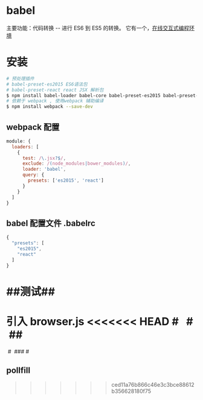 # babel

主要功能：代码转换 -- 进行 ES6 到 ES5 的转换。
它有一个，[在线交互式编程环境](https://babeljs.io/repl/)

# 安装

```sh
# 预处理插件
# babel-preset-es2015 ES6语法包
# babel-preset-react react JSX 解析包
$ npm install babel-loader babel-core babel-preset-es2015 babel-preset-react --save-dev
# 依赖于 webpack , 使用webpack 辅助编译
$ npm install webpack --save-dev
```

## webpack 配置

```JavaScript
module: {
  loaders: [
    {
      test: /\.jsx?$/,
      exclude: /(node_modules|bower_modules)/,
      loader: 'babel',
      query: {
        presets: ['es2015', 'react']
      }
    }
  ]
}
```

## babel 配置文件 .babelrc

```JavaScript
{
  "presets": [
    "es2015",
    "react"
  ]
}
```

# ##测试##

引入 browser.js
<<<<<<< HEAD
# 
 #
 ##
=======
 #  ### #

## pollfill

> > > > > > > ced11a76b866c46e3c3bce88612b356628180f75
